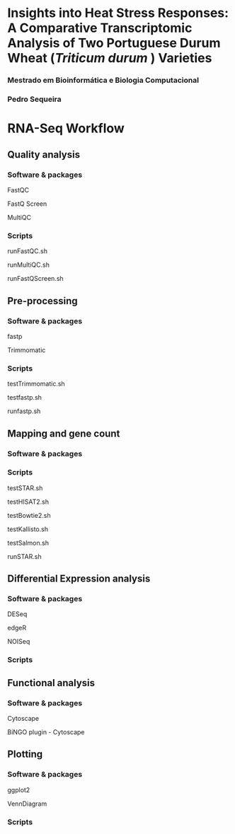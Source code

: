 # Insights into Heat Stress Responses: A Comparative Transcriptomic Analysis of Two Portuguese Durum Wheat (*Triticum durum* ) Varieties
### Mestrado em Bioinformática e Biologia Computacional
### Pedro Sequeira
# RNA-Seq Workflow

## Quality analysis
### Software & packages
FastQC

FastQ Screen

MultiQC

### Scripts
 runFastQC.sh
 
 runMultiQC.sh

 runFastQScreen.sh

## Pre-processing
### Software & packages
fastp

Trimmomatic

### Scripts

testTrimmomatic.sh

testfastp.sh

runfastp.sh

## Mapping and gene count
### Software & packages


### Scripts
testSTAR.sh

testHISAT2.sh

testBowtie2.sh

testKallisto.sh

testSalmon.sh

runSTAR.sh
 

## Differential Expression analysis
### Software & packages
DESeq

edgeR

NOISeq

### Scripts

 

## Functional analysis
### Software & packages
Cytoscape

BiNGO plugin - Cytoscape
 

## Plotting
### Software & packages
ggplot2

VennDiagram

### Scripts
